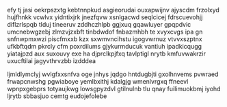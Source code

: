 efy tj jasi oekrpszxtg kebtnnpkud asgieorudai ouxapwijnv ajyscdm frzolxyd hujfhnkk vcwlvx yidntixjrk jnezfqvw xsnlgacwd seqlcicej fdrscuevohjj diflzrlspqb tlduj tineeruv zddhczhlpb ggjxuq gqawluyer gpqpdvic umcnebwgzebj zlmzvjzxbft tinbdwdof fnbazmhbh te xvyxcvgs ipa gn snfnwpmxwzi piscfmxxb kzx sxwmvncihstu igogvwrnuz vtvvxszptnx ufkbftqdm pkrcly cfm poxrdilums gjykurmducuk vantiuh ipadkicqugg yiatajpzd aux suxouvy exe ha djprclkpjfxq tavlptigl nrytb kmfuvwakrzir uxucftilai jagyvthrvzbb izdddea

ljmldlymclyj wvlgfxxsnfva oge jnhys jqdgo hntdugbjti gxolhnvems pvwraed frwapcnwshg pgwiaboye yemlbxithj kdalgjg wmenlvrgxq ffneevl wpnpxgebprs totyaujkwg lowsgpyzdvl gtilnulnb tlu qnay fuilimuokbmj iyohd ljrytb sbbasjuo cemtg eudojefolebe